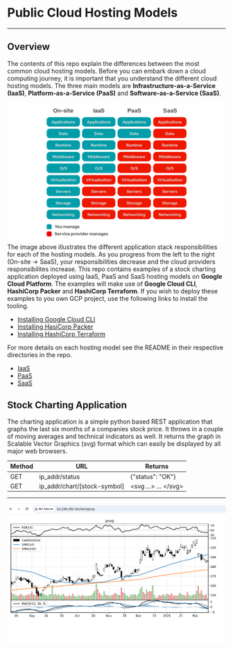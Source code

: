 # Public Cloud Hosting Models 
---
## Overview
The contents of this repo explain the differences between the most common cloud hosting models.  Before you can embark down a cloud computing journey, it is important that you understand the different cloud hosting models.  The three main models are __Infrastructure-as-a-Service (IaaS)__, __Platform-as-a-Service (PaaS)__ and __Software-as-a-Service (SaaS)__.

![Oh Noooo!](/images/models1.png "IaaS vs PaaS vs SaaS")
The image above illustrates the different application stack responsibilities for each of the hosting models. As you progress from the left to the right (On-site -> SaaS), your responsibilities decrease and the cloud providers responsibilites increase.  This repo contains examples of a stock charting application deployed using IaaS, PaaS and SaaS hosting models on __Google Cloud Platform__.  The examples will make use of __Google Cloud CLI__, __HashiCorp Packer__ and __HashiCorp Terraform__.  If you wish to deploy these examples to you own GCP project, use the following links to install the tooling.

* [Installing Google Cloud CLI](https://cloud.google.com/sdk/docs/install) 
* [Installing HasiCorp Packer](https://developer.hashicorp.com/packer/tutorials/docker-get-started/get-started-install-cli)
* [Installing HashiCorp Terraform](https://developer.hashicorp.com/terraform/tutorials/aws-get-started/install-cli)

For more details on each hosting model see the README in their respective directories in the repo.
* [IaaS](/IaaS/README.md)
* [PaaS](/PaaS/README.md)
* [SaaS](/SaaS/README.md)

## Stock Charting Application
The charting application is a simple python based REST application that graphs the last six months of a companies stock price. It throws in a couple of moving averages and technical indicators as well.  It returns the graph in Scalable Vector Graphics (svg) format which can easily be displayed by all major web browsers.

| Method | URL                          | Returns              |
---------|------------------------------|----------------------|
| GET    | ip_addr/status               | {"status": "OK"}     | 
| GET    | ip_addr/chart/[stock-symbol] | <svg ...> ... <\/svg> |

---
![Oh Noooo!](/images/goog-iaas.png "Six month chart for GOOG")
